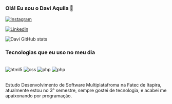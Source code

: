 
### Olá! Eu sou o Davi Aquila 👋 

[![Instagram](https://img.shields.io/badge/Instagram-E4405F?style=for-the-badge&logo=instagram&logoColor=white/)](https://www.instagram.com/davi_aquila5/)

[![Linkedin](https://img.shields.io/badge/LinkedIn-0077B5?style=for-the-badge&logo=linkedin&logoColor=white/)](https://www.linkedin.com/in/davi-programador/)

![Davi GitHub stats](https://github-readme-stats.vercel.app/api?username=daviaquila&show_icons=true&theme=dark)

### Tecnologias que eu uso no meu dia

<div style="display: inline_block"><br/>
    <img align="center" alt="html5" src="https://img.shields.io/badge/HTML5-E34F26?style=for-the-badge&logo=html5&logoColor=white" />
     <img align="center" alt="css" src="https://img.shields.io/badge/CSS3-1572B6?style=for-the-badge&logo=css3&logoColor=white" />
     <img align="center" alt="php" src="https://img.shields.io/badge/JavaScript-F7DF1E?style=for-the-badge&logo=javascript&logoColor=black" />
    <img align="center" alt="php" src="https://img.shields.io/badge/PHP-777BB4?style=for-the-badge&logo=php&logoColor=white" />
</div><br/>

Estudo Desenvolvimento de Software Multiplatafroma na Fatec de Itapira, atualmente estou no 3° semestre, sempre gostei de tecnologia, e acabei me apaixonando por programação. 
